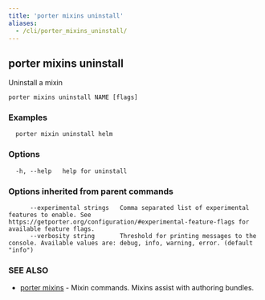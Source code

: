 ```yaml
---
title: 'porter mixins uninstall'
aliases:
  - /cli/porter_mixins_uninstall/
---
```


## porter mixins uninstall

Uninstall a mixin

```
porter mixins uninstall NAME [flags]
```

### Examples

```
  porter mixin uninstall helm
```

### Options

```
  -h, --help   help for uninstall
```

### Options inherited from parent commands

```
      --experimental strings   Comma separated list of experimental features to enable. See https://getporter.org/configuration/#experimental-feature-flags for available feature flags.
      --verbosity string       Threshold for printing messages to the console. Available values are: debug, info, warning, error. (default "info")
```

### SEE ALSO

* [porter mixins](/cli/porter_mixins/)	 - Mixin commands. Mixins assist with authoring bundles.

